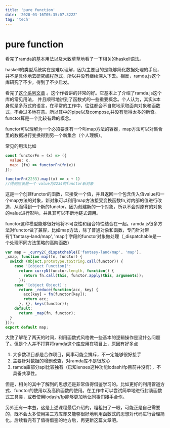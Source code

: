 ```yaml
---
title: 'pure function'
date: '2020-03-16T05:35:07.322Z'
tag: 'tech'
---
```

# pure function

看完了ramda的基本用法以及大致草草地看了一下相关的haskell语法。

haskell的类型系统实在是难以理解，因为主要目的是能够简化数据处理的手段，并不是具体地去研究编程范式，所以并没有继续深入下去。相反，ramda.js这个库研究了不少，得到了不少启发。

看完了[这个系列文章](https://www.educative.io/courses/functional-programming-patterns-with-ramdajs) 。这个作者讲的非常的好。它基本上了介绍了ramda.js这个库的常见用法， 并且顺带地讲到了函数式的一些重要概念。个人认为，其实js本身就是多范式的语言，在平常的工作中，往往都会不自觉地采取面向对象和函数式，不会过多地在意。所以其中的pipe以及compose,并没有觉得太多的新奇。functor算是一个比较有趣的概念。

functor可以理解为一个必须要含有一个叫map方法的容器，map方法可以对集合里的数据进行变换得到另一个新集合（个人理解）。

常见的用法比如

```js
const functorFn = (x) => ({
  value: x,
  map: (fn) => functorFn(fn(x))
});

functorFn(2233).map((x) => x + 1)
//得到应该是一个 value为2234的functor新对象
```

这是一个创建functor的函数，它接受一个值，并且返回一个包含传入值value和一个map方法的对象，新对象可以利用map方法接受变换函数fn,对内部的值进行改造，从而得到一个新的functor。因为创建新的一个对象，所以不会对原有的对象的value进行影响，并且其可以不断地链式调用。

functor这种模型能够很好地将不可变性和组合特性结合在一起。ramda.js很多方法对functor做了兼容，比如map方法，除了普通对象和函数，专门针对带有‘['fantasy-land/map', 'map']’字段的functor对象做处理（_dispatchable是一个处理不同方法策略的高阶函数）

```js
var map = _curry2(_dispatchable(['fantasy-land/map', 'map'],
_xmap, function map(fn, functor) {
  switch (Object.prototype.toString.call(functor)) {
    case '[object Function]':
      return curryN(functor.length, function() {
        return fn.call(this, functor.apply(this, arguments));
      });
    case '[object Object]':
      return _reduce(function(acc, key) {
        acc[key] = fn(functor[key]);
        return acc;
      }, {}, keys(functor));
    default:
      return _map(fn, functor);
  }
}));
export default map;
```

大致了解花了两天的时间，利用函数式风格做一些基本的逻辑操作是没什么问题了。但是个人并不打算将ramda这个库应用在项目上，原因有好多点

1. 大多数项目都是合作项目，同事可能会排斥，不一定能够很好接手
2. 主要针对数据的增删改查，对ramda库不是很放心
3. ramda库部分api比较独有（已知lenses这种功能lodash/fp目前并没有），不具备共享性。

但是，相关的其中了解到的思想还是非常值得借鉴学习的。比如更好的利用管道方式、functor的使用以及高阶函数的使用。在工作中可以尝试简单地进行封装函数式工具类，或者使用lodash/fp能够更加地让同事们接手合作。

另外还有一本[书](https://mostly-adequate.gitbook.io/mostly-adequate-guide/)，这是上述课程最后介绍的，粗粗扫了一眼，可能正是自己需要的，既不会太多使用第三方库却又能够很好地利用函数式的思想对代码进行合理简化。后续看完有了值得借鉴的地方后，再更新这篇文章吧。